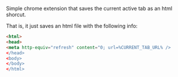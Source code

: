 Simple chrome extension that saves the current active tab as an html shorcut.

That is, it just saves an html file with the following info:

```html
<html>
<head>
<meta http-equiv="refresh" content="0; url=%CURRENT_TAB_URL% />
</head>
<body>
</body>
</html>
```
